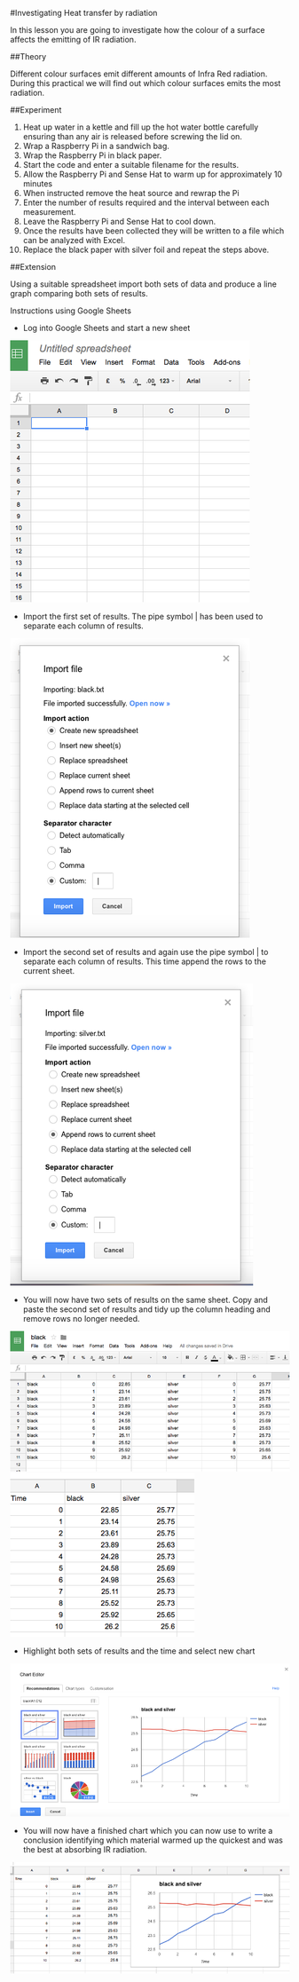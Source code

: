 #Investigating Heat transfer by radiation

In this lesson you are going to investigate how the colour of a surface affects the emitting of IR radiation.

##Theory 

Different colour surfaces emit different amounts of Infra Red radiation.  During this practical we will find out which colour surfaces emits the most radiation.

##Experiment  

1. Heat up water in a kettle and fill up the hot water bottle carefully ensuring than any air is released before screwing the lid on.
1. Wrap a Raspberry Pi in a sandwich bag.
1. Wrap the Raspberry Pi in black paper.
1. Start the code and enter a suitable filename for the results.
1. Allow the Raspberry Pi and Sense Hat to warm up for approximately 10 minutes
1. When instructed remove the heat source and rewrap the Pi
1. Enter the number of results required and the interval between each measurement.
1. Leave the Raspberry Pi and Sense Hat to cool down.
1. Once the results have been collected they will be written to a file which can be analyzed with Excel.
1. Replace the black paper with silver foil and repeat the steps above.

##Extension

Using a suitable spreadsheet import both sets of data and produce a line graph comparing both sets of results.  

Instructions using Google Sheets

- Log into Google Sheets and start a new sheet

![spread_sheet](images/spread_sheet.png)

- Import the first set of results. The pipe symbol | has been used to separate each column of results.

![import1](images/import.png)

- Import the second set of results and again use the pipe symbol | to separate each column of results.  This time append the rows to the current sheet.

![import2](images/import2.png)

- You will now have two sets of results on the same sheet.  Copy and paste the second set of results and tidy up the column heading and remove rows no longer needed.

![results1](images/results.png)
![results2](images/new_results.png)

- Highlight both sets of results and the time and select new chart

![chart](images/chart.png)

- You will now have a finished chart which you can now use to write a conclusion identifying which material warmed up the quickest and was the best at absorbing IR radiation.

![chart2](images/final_graph.png)


